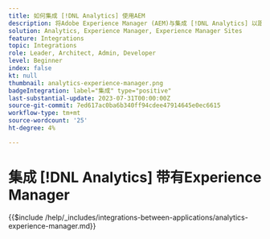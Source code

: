 ```yaml
---
title: 如何集成 [!DNL Analytics] 使用AEM
description: 将Adobe Experience Manager (AEM)与集成 [!DNL Analytics] 以跟踪和分析用户在您网站上的行为。
solution: Analytics, Experience Manager, Experience Manager Sites
feature: Integrations
topic: Integrations
role: Leader, Architect, Admin, Developer
level: Beginner
index: false
kt: null
thumbnail: analytics-experience-manager.png
badgeIntegration: label="集成" type="positive"
last-substantial-update: 2023-07-31T00:00:00Z
source-git-commit: 7ed617ac0ba6b340ff94cdee47914645e0ec6615
workflow-type: tm+mt
source-wordcount: '25'
ht-degree: 4%

---
```



# 集成 [!DNL Analytics] 带有Experience Manager

{{$include /help/_includes/integrations-between-applications/analytics-experience-manager.md}}
